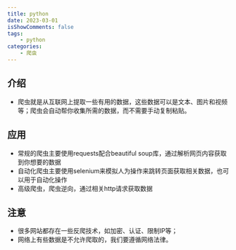 ```yaml
---
title: python
date: 2023-03-01
isShowComments: false
tags:
    - python
categories:
    - 爬虫
---
```


## 介绍

- 爬虫就是从互联网上提取一些有用的数据，这些数据可以是文本、图片和视频等；爬虫会自动帮你收集所需的数据，而不需要手动复制粘贴。

## 应用

- 常规的爬虫主要使用requests配合beautiful soup库，通过解析网页内容获取到你想要的数据
- 自动化爬虫主要使用selenium来模拟人为操作来跳转页面获取相关数据，也可以用于自动化操作
- 高级爬虫，爬虫逆向，通过相关http请求获取数据

## 注意
- 很多网站都存在一些反爬技术，如加密、认证、限制IP等；
- 网络上有些数据是不允许爬取的，我们要遵循网络法律。
  
